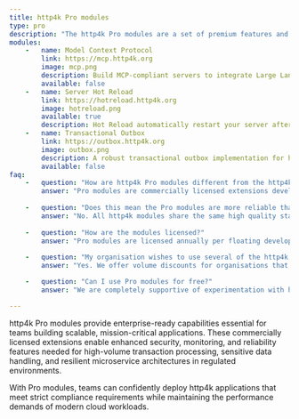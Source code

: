 ```yaml
---
title: http4k Pro modules
type: pro
description: "The http4k Pro modules are a set of premium features and tools designed to help engineers solve recurring problems. These modules are designed to save you time and effort when building your http4k applications and provide production-ready implementations that help teams deploy http4k applications in regulated and high-volume environments."
modules:
    -   name: Model Context Protocol
        link: https://mcp.http4k.org
        image: mcp.png
        description: Build MCP-compliant servers to integrate Large Language Models with your  data and tools using familiar http4k patterns
        available: false
    -   name: Server Hot Reload
        link: https://hotreload.http4k.org
        image: hotreload.png
        available: true
        description: Hot Reload automatically restart your server after code changes, saving you time during development
    -   name: Transactional Outbox
        link: https://outbox.http4k.org
        image: outbox.png
        description: A robust transactional outbox implementation for http4k that ensures reliable message delivery with database consistency.
        available: false
faq:
    -   question: "How are http4k Pro modules different from the http4k Community modules?"
        answer: "Pro modules are commercially licensed extensions developed specifically to solve common enterprise use cases. They are distributed under **org.http4k.pro** Maven coordinate group. You can find details of the http4k Commercial License [below](#license)."
        
    -   question: "Does this mean the Pro modules are more reliable than http4k Community?"
        answer: "No. All http4k modules share the same high quality standards and testing rigor. Pro modules provide additional enterprise-focused features rather than enhanced reliability."
            
    -   question: "How are the modules licensed?"
        answer: "Pro modules are licensed annually per floating developer seat for both development and production use, meaning multiple developers can use the modules but only one developer per seat at a time. Licenses include access to Maven artifacts via Maven Central and technical support via GitHub issues."
            
    -   question: "My organisation wishes to use several of the http4k Pro modules. Can we buy a bundle of licenses?"
        answer: "Yes. We offer volume discounts for organisations that wish to purchase multiple Pro modules. Please contact us using the button below."

    -   question: "Can I use Pro modules for free?"
        answer: "We are completely supportive of experimentation with http4k technologies, so Pro modules are free for non-commercial, research and non-profit use cases."

---
```


http4k Pro modules provide enterprise-ready capabilities essential for teams building scalable, mission-critical
applications. These commercially licensed extensions enable enhanced security, monitoring, and reliability features
needed for high-volume transaction processing, sensitive data handling, and resilient microservice architectures in
regulated environments. 

With Pro modules, teams can confidently deploy http4k applications that meet strict compliance
requirements while maintaining the performance demands of modern cloud workloads.

